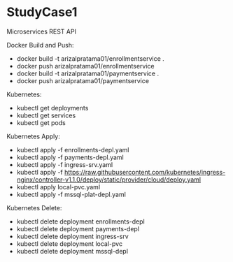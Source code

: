 # StudyCase1
Microservices REST API

Docker Build and Push:
- docker build -t arizalpratama01/enrollmentservice .
- docker push arizalpratama01/enrollmentservice
- docker build -t arizalpratama01/paymentservice .
- docker push arizalpratama01/paymentservice

Kubernetes:
- kubectl get deployments
- kubectl get services
- kubectl get pods

Kubernetes Apply:
- kubectl apply -f enrollments-depl.yaml
- kubectl apply -f payments-depl.yaml
- kubectl apply -f ingress-srv.yaml
- kubectl apply -f https://raw.githubusercontent.com/kubernetes/ingress-nginx/controller-v1.1.0/deploy/static/provider/cloud/deploy.yaml
- kubectl apply local-pvc.yaml
- kubectl apply -f mssql-plat-depl.yaml


Kubernetes Delete:
- kubectl delete deployment enrollments-depl
- kubectl delete deployment payments-depl
- kubectl delete deployment ingress-srv
- kubectl delete deployment local-pvc
- kubectl delete deployment mssql-depl
